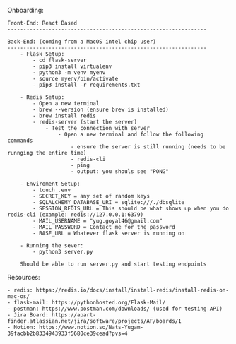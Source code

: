 Onboarding: 

    Front-End: React Based
    ---------------------------------------------------------------

    Back-End: (coming from a MacOS intel chip user)
    ---------------------------------------------------------------
        - Flask Setup:
            - cd flask-server
            - pip3 install virtualenv
            - python3 -m venv myenv
            - source myenv/bin/activate
            - pip3 install -r requirements.txt

        - Redis Setup:
            - Open a new terminal
            - brew --version (ensure brew is installed)
            - brew install redis
            - redis-server (start the server)
                - Test the connection with server
                    - Open a new terminal and follow the following commands
                        - ensure the server is still running (needs to be runnging the entire time)
                        - redis-cli
                        - ping
                        - output: you shouls see "PONG"

        - Enviroment Setup:
            - touch .env
            - SECRET_KEY = any set of random keys
            - SQLALCHEMY_DATABASE_URI = sqlite:///./dbsqlite
            - SESSION_REDIS_URL = This should be what shows up when you do redis-cli (example: redis://127.0.0.1:6379)
            - MAIL_USERNAME = "yug.goyal46@gmail.com"
            - MAIL_PASSWORD = Contact me for the password
            - BASE_URL = Whatever flask server is running on

        - Running the sever:
            - python3 server.py

        Should be able to run server.py and start testing endpoints


Resources:

    - redis: https://redis.io/docs/install/install-redis/install-redis-on-mac-os/ 
    - flask-mail: https://pythonhosted.org/Flask-Mail/
    - postman: https://www.postman.com/downloads/ (used for testing API)
    - Jira Board: https://apart-finder.atlassian.net/jira/software/projects/AF/boards/1 
    - Notion: https://www.notion.so/Nats-Yugam-39facbb2b8334943933f5680ce39cead?pvs=4 
